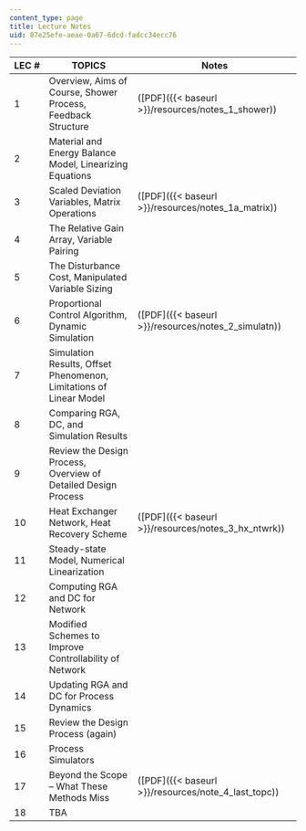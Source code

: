 ```yaml
---
content_type: page
title: Lecture Notes
uid: 87e25efe-aeae-0a67-6dcd-fadcc34ecc76
---
```


| LEC # | TOPICS | Notes |
| --- | --- | --- |
| 1 | Overview, Aims of Course, Shower Process, Feedback Structure | ([PDF]({{< baseurl >}}/resources/notes_1_shower)) |
| 2 | Material and Energy Balance Model, Linearizing Equations | &nbsp; |
| 3 | Scaled Deviation Variables, Matrix Operations | ([PDF]({{< baseurl >}}/resources/notes_1a_matrix)) |
| 4 | The Relative Gain Array, Variable Pairing | &nbsp; |
| 5 | The Disturbance Cost, Manipulated Variable Sizing | &nbsp; |
| 6 | Proportional Control Algorithm, Dynamic Simulation | ([PDF]({{< baseurl >}}/resources/notes_2_simulatn)) |
| 7 | Simulation Results, Offset Phenomenon, Limitations of Linear Model | &nbsp; |
| 8 | Comparing RGA, DC, and Simulation Results | &nbsp; |
| 9 | Review the Design Process, Overview of Detailed Design Process | &nbsp; |
| 10 | Heat Exchanger Network, Heat Recovery Scheme | ([PDF]({{< baseurl >}}/resources/notes_3_hx_ntwrk)) |
| 11 | Steady-state Model, Numerical Linearization | &nbsp; |
| 12 | Computing RGA and DC for Network | &nbsp; |
| 13 | Modified Schemes to Improve Controllability of Network | &nbsp; |
| 14 | Updating RGA and DC for Process Dynamics | &nbsp; |
| 15 | Review the Design Process (again) | &nbsp; |
| 16 | Process Simulators | &nbsp; |
| 17 | Beyond the Scope – What These Methods Miss | ([PDF]({{< baseurl >}}/resources/note_4_last_topc)) |
| 18 | TBA |